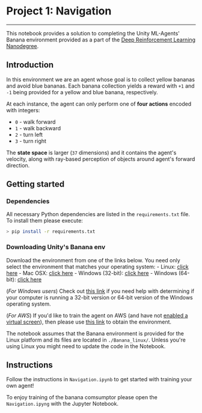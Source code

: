 # Project 1: Navigation

---

This notebook provides a solution to completing the Unity ML-Agents' Banana environment provided as a part of the
[Deep Reinforcement Learning Nanodegree](https://www.udacity.com/course/deep-reinforcement-learning-nanodegree--nd893).

## Introduction

In this environment we are an agent whose goal is to collect yellow bananas and avoid blue bananas. Each banana collection yields a reward with `+1` and `-1` being provided for a yellow and blue banana, respectively. 

At each instance, the agent can only perform one of **four actions** encoded with integers:
- `0` - walk forward 
- `1` - walk backward
- `2` - turn left
- `3` - turn right

The **state space** is larger (`37` dimensions) and it contains the agent's velocity, along with ray-based perception of objects around agent's forward direction.

## Getting started

### Dependencies

All necessary Python dependencies are listed in the `requirements.txt` file. To install them please execute:
```bash
> pip install -r requirements.txt
```

### Downloading Unity's Banana env

Download the environment from one of the links below.  You need only select the environment that matches your operating system:
    - Linux: [click here](https://s3-us-west-1.amazonaws.com/udacity-drlnd/P1/Banana/Banana_Linux.zip)
    - Mac OSX: [click here](https://s3-us-west-1.amazonaws.com/udacity-drlnd/P1/Banana/Banana.app.zip)
    - Windows (32-bit): [click here](https://s3-us-west-1.amazonaws.com/udacity-drlnd/P1/Banana/Banana_Windows_x86.zip)
    - Windows (64-bit): [click here](https://s3-us-west-1.amazonaws.com/udacity-drlnd/P1/Banana/Banana_Windows_x86_64.zip)
    
(_For Windows users_) Check out [this link](https://support.microsoft.com/en-us/help/827218/how-to-determine-whether-a-computer-is-running-a-32-bit-version-or-64) if you need help with determining if your computer is running a 32-bit version or 64-bit version of the Windows operating system.

(_For AWS_) If you'd like to train the agent on AWS (and have not [enabled a virtual screen](https://github.com/Unity-Technologies/ml-agents/blob/master/docs/Training-on-Amazon-Web-Service.md)), then please use [this link](https://s3-us-west-1.amazonaws.com/udacity-drlnd/P1/Banana/Banana_Linux_NoVis.zip) to obtain the environment.

The notebook assumes that the Banana environment is provided for the Linux platform and its files are located in `./Banana_linux/`. Unless you're using Linux you might need to update the code in the Notebook.

## Instructions

Follow the instructions in `Navigation.ipynb` to get started with training your own agent!  

To enjoy training of the banana comsumptor please open the `Navigation.ipyng` with the Jupyter Notebook.